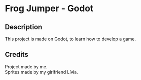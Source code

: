 # Frog Jumper - Godot

## Description
This project is made on Godot, to learn how to develop a game.

## Credits
Project made by me.</br>
Sprites made by my girlfriend Lívia.
